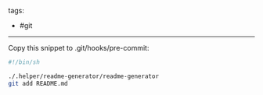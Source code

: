 tags:
- #git

---

Copy this snippet to .git/hooks/pre-commit:

```sh
#!/bin/sh

./.helper/readme-generator/readme-generator
git add README.md
```
